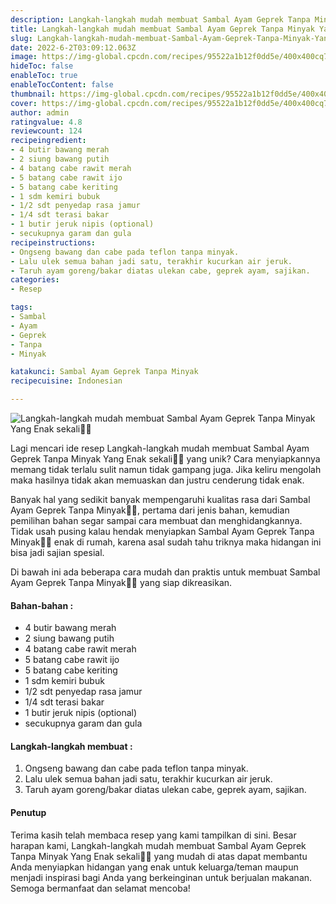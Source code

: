 ```yaml
---
description: Langkah-langkah mudah membuat Sambal Ayam Geprek Tanpa Minyak Yang Enak sekali"
title: Langkah-langkah mudah membuat Sambal Ayam Geprek Tanpa Minyak Yang Enak sekali
slug: Langkah-langkah-mudah-membuat-Sambal-Ayam-Geprek-Tanpa-Minyak-Yang-Enak-sekali
date: 2022-6-2T03:09:12.063Z
image: https://img-global.cpcdn.com/recipes/95522a1b12f0dd5e/400x400cq70/photo.jpg
hideToc: false
enableToc: true
enableTocContent: false
thumbnail: https://img-global.cpcdn.com/recipes/95522a1b12f0dd5e/400x400cq70/photo.jpg
cover: https://img-global.cpcdn.com/recipes/95522a1b12f0dd5e/400x400cq70/photo.jpg
author: admin
ratingvalue: 4.8
reviewcount: 124
recipeingredient:
- 4 butir bawang merah
- 2 siung bawang putih
- 4 batang cabe rawit merah
- 5 batang cabe rawit ijo
- 5 batang cabe keriting
- 1 sdm kemiri bubuk
- 1/2 sdt penyedap rasa jamur
- 1/4 sdt terasi bakar
- 1 butir jeruk nipis (optional)
- secukupnya garam dan gula
recipeinstructions:
- Ongseng bawang dan cabe pada teflon tanpa minyak.
- Lalu ulek semua bahan jadi satu, terakhir kucurkan air jeruk.
- Taruh ayam goreng/bakar diatas ulekan cabe, geprek ayam, sajikan.
categories:
- Resep

tags:
- Sambal
- Ayam
- Geprek
- Tanpa
- Minyak

katakunci: Sambal Ayam Geprek Tanpa Minyak
recipecuisine: Indonesian

---
```


![Langkah-langkah mudah membuat Sambal Ayam Geprek Tanpa Minyak Yang Enak sekali👩‍🍳](https://img-global.cpcdn.com/recipes/95522a1b12f0dd5e/400x400cq70/photo.jpg)

Lagi mencari ide resep Langkah-langkah mudah membuat Sambal Ayam Geprek Tanpa Minyak Yang Enak sekali👩‍🍳 yang unik? Cara menyiapkannya memang tidak terlalu sulit namun tidak gampang juga. Jika keliru mengolah maka hasilnya tidak akan memuaskan dan justru cenderung tidak enak.

Banyak hal yang sedikit banyak mempengaruhi kualitas rasa dari Sambal Ayam Geprek Tanpa Minyak👩‍🍳, pertama dari jenis bahan, kemudian pemilihan bahan segar sampai cara membuat dan menghidangkannya. Tidak usah pusing kalau hendak menyiapkan Sambal Ayam Geprek Tanpa Minyak👩‍🍳 enak di rumah, karena asal sudah tahu triknya maka hidangan ini bisa jadi sajian spesial.

Di bawah ini ada beberapa cara mudah dan praktis untuk membuat Sambal Ayam Geprek Tanpa Minyak👩‍🍳 yang siap dikreasikan.

<!--inarticleads1-->

#### Bahan-bahan :

- 4 butir bawang merah
- 2 siung bawang putih
- 4 batang cabe rawit merah
- 5 batang cabe rawit ijo
- 5 batang cabe keriting
- 1 sdm kemiri bubuk
- 1/2 sdt penyedap rasa jamur
- 1/4 sdt terasi bakar
- 1 butir jeruk nipis (optional)
- secukupnya garam dan gula

<!--inarticleads2-->

#### Langkah-langkah membuat :

1. Ongseng bawang dan cabe pada teflon tanpa minyak.
1. Lalu ulek semua bahan jadi satu, terakhir kucurkan air jeruk.
1. Taruh ayam goreng/bakar diatas ulekan cabe, geprek ayam, sajikan.

#### Penutup

Terima kasih telah membaca resep yang kami tampilkan di sini. Besar harapan kami, Langkah-langkah mudah membuat Sambal Ayam Geprek Tanpa Minyak Yang Enak sekali👩‍🍳 yang mudah di atas dapat membantu Anda menyiapkan hidangan yang enak untuk keluarga/teman maupun menjadi inspirasi bagi Anda yang berkeinginan untuk berjualan makanan. Semoga bermanfaat dan selamat mencoba!